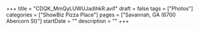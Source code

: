 +++
title = "CDQK_MmQyLUWUJadihkR.avif"
draft = false
tags = ["Photos"]
categories = ["ShowBiz Pizza Place"]
pages = ["Savannah, GA (6700 Abercorn St)"]
startDate = ""
description = ""
+++
